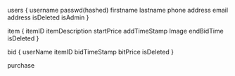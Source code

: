 users
{
  username
  passwd(hashed)
  firstname
  lastname
  phone
  address
  email address
  isDeleted
  isAdmin
}

item
{
  itemID
  itemDescription
  startPrice
  addTimeStamp
  Image
  endBidTime
  isDeleted
}

bid
{
  userName
  itemID
  bidTimeStamp
  bitPrice
  isDeleted
}

purchase
